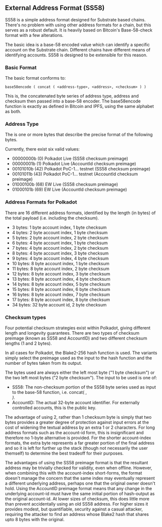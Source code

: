 
## External Address Format (SS58)

SS58 is a simple address format designed for Substrate based chains. There's no problem with using other address formats for a chain, but this serves as a robust default. It is heavily based on Bitcoin's Base-58-check format with a few alterations.

The basic idea is a base-58 encoded value which can identify a specific account on the Substrate chain. Different chains have different means of identifying accounts. SS58 is designed to be extensible for this reason.


### Basic Format

The basic format conforms to:

`base58encode ( concat ( <address-type>, <address>, <checksum> ) )`

This is, the concatenated byte series of address type, address and checksum then passed into a base-58 encoder. The base58encode function is exactly as defined in Bitcoin and IPFS, using the same alphabet as both.


### Address Type

The <address-type> is one or more bytes that describe the precise format of the following bytes.

Currently, there exist six valid values:

- 00000000b (0) Polkadot Live (SS58 checksum preimage)
- 00000001b (1) Polkadot Live (AccountId checksum preimage)
- 00101010b (42) Polkadot PoC-1... testnet (SS58 checksum preimage)
- 00101011b (43) Polkadot PoC-1... testnet (AccountId checksum preimage)
- 01000100b (68) EW Live (SS58 checksum preimage)
- 01000101b (69) EW Live (AccountId checksum preimage)

### Address Formats for Polkadot

There are 16 different address formats, identified by the length (in bytes) of the total payload (i.e. including the checksum).

- 3 bytes: 1 byte account index, 1 byte checksum
- 4 bytes: 2 byte account index, 1 byte checksum
- 5 bytes: 2 byte account index, 2 byte checksum
- 6 bytes: 4 byte account index, 1 byte checksum
- 7 bytes: 4 byte account index, 2 byte checksum
- 8 bytes: 4 byte account index, 3 byte checksum
- 9 bytes: 4 byte account index, 4 byte checksum
- 10 bytes: 8 byte account index, 1 byte checksum
- 11 bytes: 8 byte account index, 2 byte checksum
- 12 bytes: 8 byte account index, 3 byte checksum
- 13 bytes: 8 byte account index, 4 byte checksum
- 14 bytes: 8 byte account index, 5 byte checksum
- 15 bytes: 8 byte account index, 6 byte checksum
- 16 bytes: 8 byte account index, 7 byte checksum
- 17 bytes: 8 byte account index, 8 byte checksum
- 34 bytes: 32 byte account id, 2 byte checksum

### Checksum types

Four potential checksum strategies exist within Polkadot, giving different length and longevity guarantees. There are two types of checksum preimage (known as SS58 and AccountID) and two different checksum lengths (1 and 2 bytes).

In all cases for Polkadot, the Blake2-256 hash function is used. The variants simply select the preimage used as the input to the hash function and the number of bytes taken from its output.

The bytes used are always either the left most byte ("1 byte checksum") or the two left most bytes ("2 byte checksum"). The input to be used is one of:

- SS58: The non-checksum portion of the SS58 byte series used as input to the base-58 function, i.e. concat( <address-type>, <address> ).
- AccountID: The actual 32-byte account identifier. For externally controlled accounts, this is the public key.

The advantage of using 2, rather than 1 checksum byte is simply that two bytes provides a greater degree of protection against input errors at the cost of widening the textual address by an extra 1 or 2 characters. For long address formats such as the account-id form, this is insignificant and therefore no 1-byte alternative is provided. For the shorter account-index formats, the extra byte represents a far greater portion of the final address and so it is left for further up the stack (though not necessarily the user themself) to determine the best tradeoff for their purposes.

The advantages of using the SS58 preimage format is that the resultant address may be trivially checked for validity, even when offline. However, when combining this with the account-index short-forms, the format doesn't manage the concern that the same index may eventually represent a different underlying address, perhaps one that the original owner doesn't hold. Using the AccountID preimage format means that any change in the underlying account-id must have the same initial portion of hash-output as the original account-id. At lower sizes of checksum, this does little more than prevent accidentally using an old SS58 address. For higher sizes it provides modest, but quantifiable, security against a casual attacker, requiring the attacker to find an address whose Blake2 hash that shares upto 8 bytes with the original.

